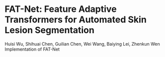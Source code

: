 # FAT-Net: Feature Adaptive Transformers for Automated Skin Lesion Segmentation
Huisi Wu, Shihuai Chen, Guilian Chen, Wei Wang, Baiying Lei, Zhenkun Wen
Implementation of FAT-Net
